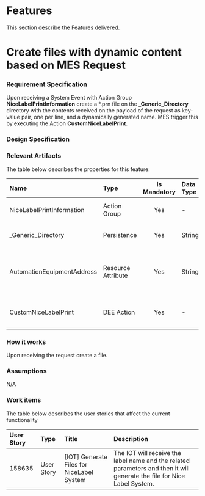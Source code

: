 Features
============
This section describe the Features delivered.

Create files with dynamic content based on MES Request
============

### Requirement Specification
Upon receiving a System Event with Action Group **NiceLabelPrintInformation** create a *.prn file on the **_Generic_Directory** directory with the contents received on the payload of the request as key-value pair, one per line, and a dynamically generated name.
MES trigger this by executing the Action **CustomNiceLabelPrint**.

### Design Specification

### Relevant Artifacts
The table below describes the properties for this feature:

Name          | Type      | Is Mandatory | Data Type | Description 
:------------ | :-------- | :----------: | :-------- | :-----------
NiceLabelPrintInformation|Action Group|Yes|-|Trigger Action Group
_Generic_Directory|Persistence|Yes|String|Stored Directory Path
AutomationEquipmentAddress|Resource Attribute|Yes|String|Attribute that contains the directory path
CustomNiceLabelPrint|DEE Action|Yes|-|DEE Action that triggers the request

### How it works
Upon receiving the request create a file.

### Assumptions
N/A

### Work items

The table below describes the user stories that affect the current functionality

User Story | Type | Title | Description
:--------- | :--- | :---- | :----------
158635|User Story| [IOT] Generate Files for NiceLabel System| The IOT will receive the label name and the related parameters and then it will generate the file for Nice Label System.